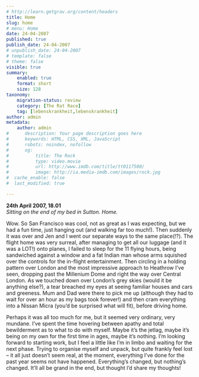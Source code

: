 ```yaml
---
# http://learn.getgrav.org/content/headers
title: Home
slug: home
# menu: Home
date: 24-04-2007
published: true
publish_date: 24-04-2007
# unpublish_date: 24-04-2007
# template: false
# theme: false
visible: true
summary:
    enabled: true
    format: short
    size: 128
taxonomy:
    migration-status: review
    category: [The Rat Race]
    tag: [lebenskrankheit,lebenskrankheit]
author: admin
metadata:
    author: admin
#      description: Your page description goes here
#      keywords: HTML, CSS, XML, JavaScript
#      robots: noindex, nofollow
#      og:
#          title: The Rock
#          type: video.movie
#          url: http://www.imdb.com/title/tt0117500/
#          image: http://ia.media-imdb.com/images/rock.jpg
#  cache_enable: false
#  last_modified: true

---
```


**24th April 2007, 18.01**  
*Sitting on the end of my bed in Sutton. Home.*

Wow. So San Francisco was cool, not as great as I was expecting, but we had a fun time, just hanging out (and walking far too much!). Then suddenly it was over and Jen and I went our separate ways to the same place(!?). The flight home was very surreal, after managing to get all our luggage (and it was a LOT!) onto planes, I failed to sleep for the 11 flying hours, being sandwiched against a window and a fat Indian man whose arms squished over the controls for the in-flight entertainment. Then circling in a holding pattern over London and the most impressive approach to Heathrow I’ve seen, dropping past the Millenium Dome and right the way over Central London. As we touched down over London’s grey skies (would it be anything else?), a tear breached my eyes at seeing familiar houses and cars and greeness. Mum and Dad were there to pick me up (although they had to wait for over an hour as my bags took forever!) and then cram everything into a Nissan Micra (you’d be surprised what will fit), before driving home.

Perhaps it was all too much for me, but it seemed very ordinary, very mundane. I’ve spent the time hovering between apathy and total bewilderment as to what to do with myself. Maybe it’s the jetlag, maybe it’s being on my own for the first time in ages, maybe it’s nothing. I’m looking forward to starting work, but I feel a little like I’m in limbo and waiting for the next phase. Trying to organise myself and unpack, but quite frankly feel lost – it all just doesn’t seem real, at the moment, everything I’ve done for the past year seems not have happened. Everything’s changed, but nothing’s changed. It’ll all be grand in the end, but thought I’d share my thoughts!